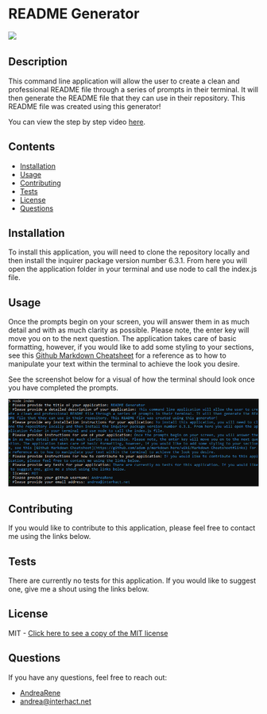 # README Generator

![](https://img.shields.io/badge/license-MIT-ff69b4)
  
## Description
  
This command line application will allow the user to create a clean and professional README file through a series of prompts in their terminal. It will then generate the README file that they can use in their repository. This README file was created using this generator!

You can view the step by step video [here](https://drive.google.com/file/d/1aPTcs2zxkWzbs2LsGI4GfTGvzT3Chfom/view).

## Contents
  
- [Installation](#Installation)
- [Usage](#Usage)
- [Contributing](#Contributing)
- [Tests](#Tests)
- [License](#License)
- [Questions](#Questions)
  
## Installation
  
To install this application, you will need to clone the repository locally and then install the inquirer package version number 6.3.1. From here you will open the application folder in your terminal and use node to call the index.js file.
  
## Usage
  
Once the prompts begin on your screen, you will answer them in as much detail and with as much clarity as possible. Please note, the enter key will move you on to the next question. The application takes care of basic formatting, however, if you would like to add some styling to your sections, see this [Github Markdown Cheatsheet](https://github.com/adam-p/markdown-here/wiki/Markdown-Cheatsheet) for a reference as to how to manipulate your text within the terminal to achieve the look you desire. 

See the screenshot below for a visual of how the terminal should look once you have completed the prompts.

![a screenshot of my terminal](imgs/aplication_screenshot.PNG)
  
## Contributing
  
If you would like to contribute to this application, please feel free to contact me using the links below.
  
## Tests
  
There are currently no tests for this application. If you would like to suggest one, give me a shout using the links below.

## License

MIT - [Click here to see a copy of the MIT license](https://www.mit.edu/~amini/LICENSE.md)
  
## Questions

If you have any questions, feel free to reach out:

- [AndreaRene](https://github.com/AndreaRene)
- [andrea@interhact.net](mailto:andrea@interhact.net?subject=[GitHub]%20README.md%20Generator%20Question)
